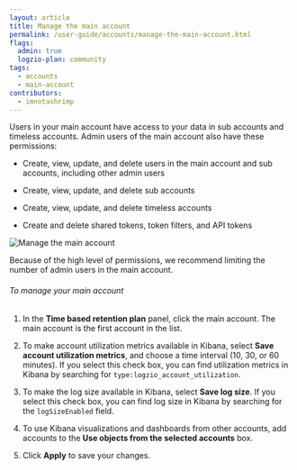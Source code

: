 ```yaml
---
layout: article
title: Manage the main account
permalink: /user-guide/accounts/manage-the-main-account.html
flags:
  admin: true
  logzio-plan: community
tags:
  - accounts
  - main-account
contributors:
  - imnotashrimp
---
```


Users in your main account have access to your data in sub accounts and timeless accounts. Admin users of the main account also have these permissions:

* Create, view, update, and delete users in the main account and sub accounts, including other admin users

* Create, view, update, and delete sub accounts

* Create, view, update, and delete timeless accounts

* Create and delete shared tokens, token filters, and API tokens

![Manage the main account]({{site.baseurl}}/images/accounts/accounts--manage-main-account.png)

Because of the high level of permissions, we recommend limiting the number of admin users in the main account.

###### To manage your main account

1. In the **Time based retention plan** panel, click the main account. The main account is the first account in the list.

2. To make account utilization metrics available in Kibana, select **Save account utilization metrics**, and choose a time interval (10, 30, or 60 minutes). If you select this check box, you can find utilization metrics in Kibana by searching for `type:logzio_account_utilization`.

3. To make the log size available in Kibana, select **Save log size**. If you select this check box, you can find log size in Kibana by searching for the `logSizeEnabled` field.

4. To use Kibana visualizations and dashboards from other accounts, add accounts to the **Use objects from the selected accounts** box.

5. Click **Apply** to save your changes.